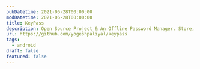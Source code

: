 ```yaml
---
pubDatetime: 2021-06-28T00:00:00
modDatetime: 2021-06-28T00:00:00
title: KeyPass
description: Open Source Project & An Offline Password Manager. Store, manage, and take control securely.
url: https://github.com/yogeshpaliyal/keypass
tags:
  - android
draft: false
featured: false
---
```

